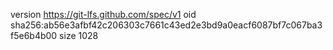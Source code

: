version https://git-lfs.github.com/spec/v1
oid sha256:ab56e3afbf42c206303c7661c43ed2e3bd9a0eacf6087bf7c067ba3f5e6b4b00
size 1028
